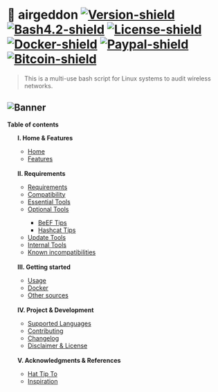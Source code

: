 # :satellite: airgeddon [![Version-shield]](CHANGELOG.md) [![Bash4.2-shield]](http://tldp.org/LDP/abs/html/bashver4.html#AEN21220) [![License-shield]](LICENSE.md) [![Docker-shield]](https://cloud.docker.com/app/v1s1t0r1sh3r3/repository/docker/v1s1t0r1sh3r3/airgeddon/general) [![Paypal-shield]](https://www.paypal.com/cgi-bin/webscr?cmd=_s-xclick&hosted_button_id=7ELM486P7XKKG) [![Bitcoin-shield]](https://blockchain.info/address/1AKnTXbomtwUzrm81FRzi5acSSXxGteGTH)

> This is a multi-use bash script for Linux systems to audit wireless networks.

![Banner]
---
<strong>Table of contents</strong>
<ul>
	<strong>I. Home & Features</strong>
	<ul>
		<li><a href="https://github.com/v1s1t0r1sh3r3/airgeddon/wiki">Home</a></li>
		<li><a href="https://github.com/v1s1t0r1sh3r3/airgeddon/wiki/Features">Features</a></li>
	</ul>
	<br/>
	<strong>II. Requirements</strong>
	<ul>
		<li><a href="https://github.com/v1s1t0r1sh3r3/airgeddon/wiki/Requirements">Requirements</a></li>
		<li><a href="https://github.com/v1s1t0r1sh3r3/airgeddon/wiki/Compatibility">Compatibility</a></li>
		<li><a href="https://github.com/v1s1t0r1sh3r3/airgeddon/wiki/Essential%20Tools">Essential Tools</a></li>
		<li><a href="https://github.com/v1s1t0r1sh3r3/airgeddon/wiki/Optional%20Tools">Optional Tools</a></li>
		<ul>
			<li><a href="https://github.com/v1s1t0r1sh3r3/airgeddon/wiki/BeEF%20Tips">BeEF Tips</a></li>
			<li><a href="https://github.com/v1s1t0r1sh3r3/airgeddon/wiki/Hashcat%20Tips">Hashcat Tips</a></li>
		</ul>
		<li><a href="https://github.com/v1s1t0r1sh3r3/airgeddon/wiki/Update%20Tools">Update Tools</a></li>
		<li><a href="https://github.com/v1s1t0r1sh3r3/airgeddon/wiki/Internal%20Tools">Internal Tools</a></li>
		<li><a href="https://github.com/v1s1t0r1sh3r3/airgeddon/wiki/Known%20incompatibilities">Known incompatibilities</a></li>
	</ul>
	<br/>
	<strong>III. Getting started</strong>
	<ul>
		<li><a href="https://github.com/v1s1t0r1sh3r3/airgeddon/wiki/Usage">Usage</a></li>
		<li><a href="https://github.com/v1s1t0r1sh3r3/airgeddon/wiki/Docker">Docker</a></li>
		<li><a href="https://github.com/v1s1t0r1sh3r3/airgeddon/wiki/Other%20sources">Other sources</a></li>
	</ul>
	<br/>
	<strong>IV. Project & Development</strong>
	<ul>
		<li><a href="https://github.com/v1s1t0r1sh3r3/airgeddon/wiki/Supported%20Languages">Supported Languages</a></li>
		<li><a href="https://github.com/v1s1t0r1sh3r3/airgeddon/wiki/Contributing">Contributing</a></li>
		<li><a href="https://github.com/v1s1t0r1sh3r3/airgeddon/wiki/Changelog">Changelog</a></li>
		<li><a href="https://github.com/v1s1t0r1sh3r3/airgeddon/wiki/Disclaimer%20&%20License">Disclaimer & License</a></li>
	</ul>
	<br/>
	<strong>V. Acknowledgments & References</strong>
	<ul>
		<li><a href="https://github.com/v1s1t0r1sh3r3/airgeddon/wiki/Hat%20Tip%20To">Hat Tip To</a></li>
		<li><a href="https://github.com/v1s1t0r1sh3r3/airgeddon/wiki/Inspiration">Inspiration</a></li>
	</ul>
</ul>

<!-- Links To Images -->
[Banner]: https://raw.githubusercontent.com/v1s1t0r1sh3r3/airgeddon/master/imgs/banners/airgeddon_banner.png "We will conquer the earth!!"
<!-- Badges URLs -->
[Version-shield]: https://img.shields.io/badge/version-6.2-blue.svg?style=flat-square&colorA=273133&colorB=0093ee "Latest version"
[Bash4.2-shield]: https://img.shields.io/badge/bash-4.2%2B-blue.svg?style=flat-square&colorA=273133&colorB=00db00 "Bash 4.2 or later"
[License-shield]: https://img.shields.io/badge/license-GPL%20v3%2B-blue.svg?style=flat-square&colorA=273133&colorB=bd0000 "GPL v3+"
[Docker-shield]: https://img.shields.io/docker/automated/v1s1t0r1sh3r3/airgeddon.svg?style=flat-square&colorA=273133&colorB=f9ff5a "Docker rules!"
[Paypal-shield]: https://img.shields.io/badge/donate-paypal-blue.svg?style=flat-square&colorA=273133&colorB=b008bb "Show me the money!"
[Bitcoin-shield]: https://img.shields.io/badge/donate-bitcoin-blue.svg?style=flat-square&colorA=273133&colorB=f7931a "Show me the money!"